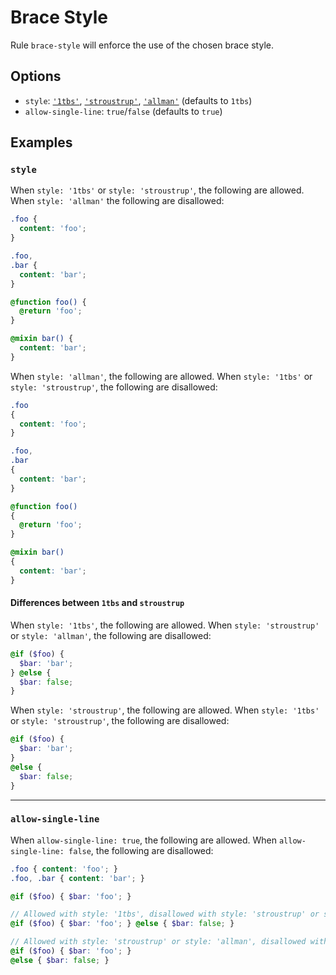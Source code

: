 # Brace Style

Rule `brace-style` will enforce the use of the chosen brace style.

## Options

* `style`: [`'1tbs'`](https://en.wikipedia.org/wiki/Indent_style#Variant:_1TBS), [`'stroustrup'`](https://en.wikipedia.org/wiki/Indent_style#Variant:_Stroustrup), [`'allman'`](https://en.wikipedia.org/wiki/Indent_style#Allman_style) (defaults to `1tbs`)
* `allow-single-line`: `true`/`false` (defaults to `true`)

## Examples

### `style`

When `style: '1tbs'` or `style: 'stroustrup'`, the following are allowed. When `style: 'allman'` the following are disallowed:

```scss
.foo {
  content: 'foo';
}

.foo,
.bar {
  content: 'bar';
}

@function foo() {
  @return 'foo';
}

@mixin bar() {
  content: 'bar';
}
```

When `style: 'allman'`, the following are allowed. When `style: '1tbs'` or `style: 'stroustrup'`, the following are disallowed:


```scss
.foo
{
  content: 'foo';
}

.foo,
.bar
{
  content: 'bar';
}

@function foo()
{
  @return 'foo';
}

@mixin bar()
{
  content: 'bar';
}

```


#### Differences between `1tbs` and `stroustrup`

When `style: '1tbs'`, the following are allowed. When `style: 'stroustrup'` or `style: 'allman'`, the following are disallowed:

```scss
@if ($foo) {
  $bar: 'bar';
} @else {
  $bar: false;
}
```

When `style: 'stroustrup'`, the following are allowed. When `style: '1tbs'` or `style: 'stroustrup'`, the following are disallowed:

```scss
@if ($foo) {
  $bar: 'bar';
}
@else {
  $bar: false;
}
```

---

### `allow-single-line`

When `allow-single-line: true`, the following are allowed. When `allow-single-line: false`, the following are disallowed:

```scss
.foo { content: 'foo'; }
.foo, .bar { content: 'bar'; }

@if ($foo) { $bar: 'foo'; }

// Allowed with style: '1tbs', disallowed with style: 'stroustrup' or style: 'allman'
@if ($foo) { $bar: 'foo'; } @else { $bar: false; }

// Allowed with style: 'stroustrup' or style: 'allman', disallowed with style: '1tbs'
@if ($foo) { $bar: 'foo'; }
@else { $bar: false; }
```
